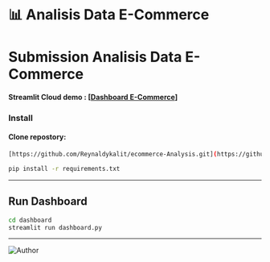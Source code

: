 # 📊 Analisis Data E-Commerce

# Submission Analisis Data E-Commerce

#### Streamlit Cloud demo : [[Dashboard E-Commerce](https://dashbordreynaldy.streamlit.app/)]

### Install

#### Clone repostory:

```bash
[https://github.com/Reynaldykalit/ecommerce-Analysis.git](https://github.com/Reynaldykalit/ecommerce-Analysis-Submission.git)


```

```bash
pip install -r requirements.txt
```

---

## Run Dashboard

```bash
cd dashboard
streamlit run dashboard.py
```

---

![Author](https://img.shields.io/badge/Author-Reynaldy_Simanungkalit-blue)

#
